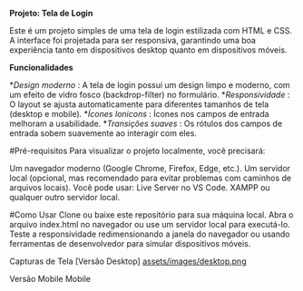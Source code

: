 **Projeto: Tela de Login**

Este é um projeto simples de uma tela de login estilizada com HTML e CSS. A interface foi projetada para ser responsiva, garantindo uma boa experiência tanto em dispositivos desktop quanto em dispositivos móveis.

**Funcionalidades**

**Design moderno* : A tela de login possui um design limpo e moderno, com um efeito de vidro fosco (backdrop-filter) no formulário.
**Responsividade* : O layout se ajusta automaticamente para diferentes tamanhos de tela (desktop e mobile).
**Ícones Ionicons* : Ícones nos campos de entrada melhoram a usabilidade.
**Transições suaves* : Os rótulos dos campos de entrada sobem suavemente ao interagir com eles.

#Pré-requisitos
Para visualizar o projeto localmente, você precisará:

Um navegador moderno (Google Chrome, Firefox, Edge, etc.).
Um servidor local (opcional, mas recomendado para evitar problemas com caminhos de arquivos locais). Você pode usar:
Live Server no VS Code.
XAMPP ou qualquer outro servidor local.

#Como Usar
Clone ou baixe este repositório para sua máquina local.
Abra o arquivo index.html no navegador ou use um servidor local para executá-lo.
Teste a responsividade redimensionando a janela do navegador ou usando ferramentas de desenvolvedor para simular dispositivos móveis.

Capturas de Tela
[Versão Desktop]
[assets/images/desktop.png](https://github.com/JohnatanShinon/login/blob/main/assets/images/desktop.png)

Versão Mobile
Mobile
